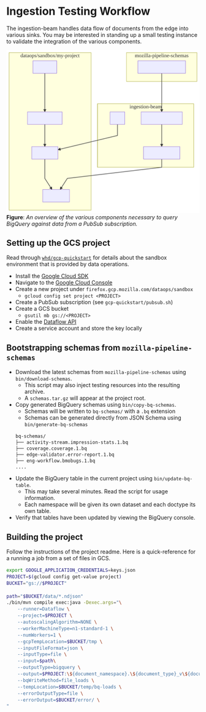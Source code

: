 # Ingestion Testing Workflow

The ingestion-beam handles data flow of documents from the edge into various
sinks. You may be interested in standing up a small testing instance to validate
the integration of the various components.

![diagrams/workflow.mmd](../diagrams/workflow.svg)
__Figure__: _An overview of the various components necessary to query BigQuery
against data from a PubSub subscription._

## Setting up the GCS project

Read through [`whd/gcp-quickstart`](https://github.com/whd/gcp-quickstart) for details
about the sandbox environment that is provided by data operations.

* Install the [Google Cloud SDK](https://cloud.google.com/sdk/)
* Navigate to the [Google Cloud Console](https://cloud.google.com/sdk/)
* Create a new project under `firefox.gcp.mozilla.com/dataops/sandbox`
    - `gcloud config set project <PROJECT>`
* Create a PubSub subscription (see `gcp-quickstart/pubsub.sh`)
* Create a GCS bucket
    - `gsutil mb gs://<PROJECT>`
* Enable the [Dataflow API](https://console.cloud.google.com/marketplace/details/google/dataflow.googleapis.com)
* Create a service account and store the key locally


## Bootstrapping schemas from `mozilla-pipeline-schemas`

* Download the latest schemas from `mozilla-pipeline-schemas` using `bin/download-schemas`.
    - This script may also inject testing resources into the resulting archive.
    - A `schemas.tar.gz` will appear at the project root.
* Copy generated BigQuery schemas using `bin/copy-bq-schemas`.
    - Schemas will be written to `bq-schemas/` with a `.bq` extension
    - Schemas can be generated directly from JSON Schema using `bin/generate-bq-schemas`
    ```
    bq-schemas/
    ├── activity-stream.impression-stats.1.bq
    ├── coverage.coverage.1.bq
    ├── edge-validator.error-report.1.bq
    ├── eng-workflow.bmobugs.1.bq
    ....
    ```
* Update the BigQuery table in the current project using `bin/update-bq-table`.
    - This may take several minutes. Read the script for usage information.
    - Each namespace will be given its own dataset and each doctype its own table.
* Verify that tables have been updated by viewing the BigQuery console.

## Building the project

Follow the instructions of the project readme. Here is a quick-reference for a running a job from a set of files in GCS.

```bash
export GOOGLE_APPLICATION_CREDENTIALS=keys.json
PROJECT=$(gcloud config get-value project)
BUCKET="gs://$PROJECT"

path="$BUCKET/data/*.ndjson"
./bin/mvn compile exec:java -Dexec.args="\
    --runner=Dataflow \
    --project=$PROJECT \
    --autoscalingAlgorithm=NONE \
    --workerMachineType=n1-standard-1 \
    --numWorkers=1 \
    --gcpTempLocation=$BUCKET/tmp \
    --inputFileFormat=json \
    --inputType=file \
    --input=$path\
    --outputType=bigquery \
    --output=$PROJECT:\${document_namespace}.\${document_type}_v\${document_version} \
    --bqWriteMethod=file_loads \
    --tempLocation=$BUCKET/temp/bq-loads \
    --errorOutputType=file \
    --errorOutput=$BUCKET/error/ \
"
```
